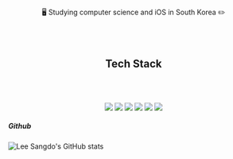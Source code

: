 <br>
<br>

<div>
  <p align=center>
    🖥 Studying computer science and iOS in South Korea ✏️
  </p>
  <br>
  <br>
  <h2 align="center">  Tech Stack  </h2>
</div>

<br>
<br>

<div align=center>
  <p>
    <img src="https://img.shields.io/badge/swift-F05138?style=for-the-badge&logo=Swift&logoColor=white">
    <img src="https://img.shields.io/badge/UIkit-2396F3?style=for-the-badge&logo=Swift&logoColor=white">
    <img src="https://img.shields.io/badge/SwiftUi-F05138?style=for-the-badge&logo=Swift&logoColor=white">
    <img src="https://img.shields.io/badge/xcode-147EFB?style=for-the-badge&logo=xcode&logoColor=white">
    <img src="https://img.shields.io/badge/java-007396?style=for-the-badge&logo=java&logoColor=white">
    <img src="https://img.shields.io/badge/AndroidStudio-3DDC84?style=for-the-badge&logo=AndroidStudio&logoColor=white">
  </p>
</div>

##### Github
![Lee Sangdo's GitHub stats](https://github-readme-stats.vercel.app/api?username=SANGDOLEE&show_icons=true&theme=radical)
